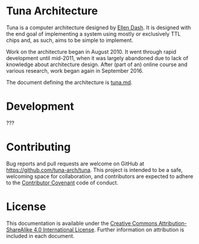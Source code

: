 # Tuna Architecture

Tuna is a computer architecture designed by [Ellen
Dash](https://puppy.technology). It is designed with the end goal of
implementing a system using mostly or exclusively TTL chips and, as
such, aims to be simple to implement.

Work on the architecture began in August 2010. It went through rapid
development until mid-2011, when it was largely abandoned due to lack of
knowledge about architecture design. After (part of an) online course
and various research, work began again in September 2016.

The document defining the architecture is [tuna.md](tuna.md).

# Development

???

# Contributing

Bug reports and pull requests are welcome on GitHub at https://github.com/tuna-arch/tuna. This project is intended to be a safe, welcoming space for collaboration, and contributors are expected to adhere to the [Contributor Covenant](http://contributor-covenant.org/) code of conduct.

# License

This documentation is available under the [Creative Commons Attribution-ShareAlike 4.0 International License](http://creativecommons.org/licenses/by-sa/4.0/). Further information on attribution is included in each document.
